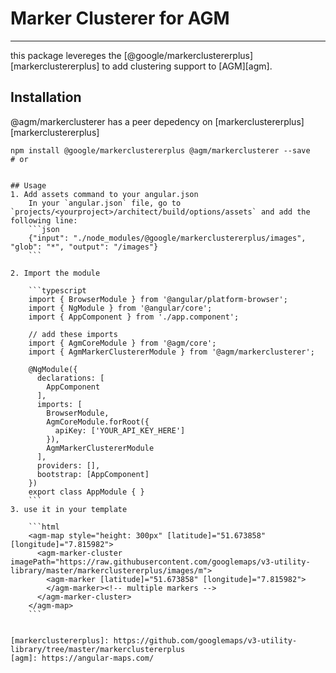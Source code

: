 # Marker Clusterer for AGM

-----

this package levereges the [@google/markerclustererplus][markerclustererplus] to add clustering support to
[AGM][agm].

## Installation

@agm/markerclusterer has a peer depedency on [markerclustererplus][markerclustererplus]

```shell
npm install @google/markerclustererplus @agm/markerclusterer --save
# or


## Usage
1. Add assets command to your angular.json
    In your `angular.json` file, go to `projects/<yourproject>/architect/build/options/assets` and add the following line:
    ```json
    {"input": "./node_modules/@google/markerclustererplus/images", "glob": "*", "output": "/images"}
    ```

2. Import the module

    ```typescript
    import { BrowserModule } from '@angular/platform-browser';
    import { NgModule } from '@angular/core';
    import { AppComponent } from './app.component';

    // add these imports
    import { AgmCoreModule } from '@agm/core';
    import { AgmMarkerClustererModule } from '@agm/markerclusterer';

    @NgModule({
      declarations: [
        AppComponent
      ],
      imports: [
        BrowserModule,
        AgmCoreModule.forRoot({
          apiKey: ['YOUR_API_KEY_HERE']
        }),
        AgmMarkerClustererModule
      ],
      providers: [],
      bootstrap: [AppComponent]
    })
    export class AppModule { }
    ```
3. use it in your template

    ```html
    <agm-map style="height: 300px" [latitude]="51.673858" [longitude]="7.815982">
      <agm-marker-cluster imagePath="https://raw.githubusercontent.com/googlemaps/v3-utility-library/master/markerclustererplus/images/m">
        <agm-marker [latitude]="51.673858" [longitude]="7.815982">
        </agm-marker><!-- multiple markers -->
      </agm-marker-cluster>
    </agm-map>
    ```


[markerclustererplus]: https://github.com/googlemaps/v3-utility-library/tree/master/markerclustererplus
[agm]: https://angular-maps.com/
